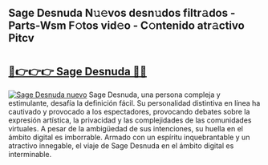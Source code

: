 ## Sage Desnuda N𝚞𝚎vos desn𝚞dos filtr𝚊dos - Parts-Wsm F𝚘tos vid𝚎o - C𝚘ntenido atr𝚊ctivo Pitcv

# <h2><a href="http://mb1iet.tromn.icu/?c=Sage+Desnuda">🔗👉👉👉 Sage Desnuda 🔗🔗</a></h2>

[![Sage Desnuda nuevo](https://i.imgur.com/pEAQMta.gif)](http://mb1iet.tromn.icu/?c=Sage+Desnuda)
Sage Desnuda, una persona compleja y estimulante, desafía la definición fácil. Su personalidad distintiva en línea ha cautivado y provocado a los espectadores, provocando debates sobre la expresión artística, la privacidad y las complejidades de las comunidades virtuales. A pesar de la ambigüedad de sus intenciones, su huella en el ámbito digital es imborrable. Armado con un espíritu inquebrantable y un atractivo innegable, el viaje de Sage Desnuda en el ámbito digital es interminable.
